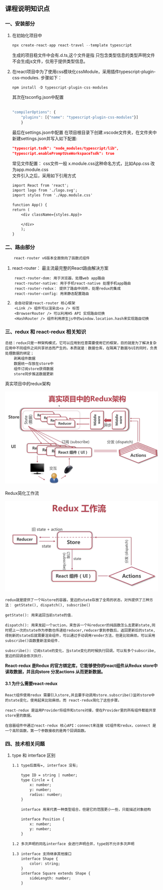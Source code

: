 ## 课程说明知识点

### 一、安装部分
1. 在初始化项目中
    ``` javascript
    npx create-react-app react-travel --template typescript
    ```
   生成的项目稳文件中会有.d.ts,这个文件是指 只包含类型信息的类型声明文件不会生成js文件，仅用于提供类型信息。

2. 在react项目中为了使用css模块化cssModule，采用插件typescript-plugin-css-modules. 
   步骤如下：
    ``` javascript
    npm install -D typescript-plugin-css-modules
    ```
    其次在tsconfig.json中配置
    ``` javascript
    
    "compilerOptions": {
        "plugins": [{"name": "typescript-plugin-css-modules"}]
        }
    
    ```
    最后在settings.json中配置
    在项目根目录下创建.vscode文件夹，在文件夹中新建settings.json并写入如下配置:
    ``` json
    "typescript.tsdk": "node_modules/typescript/lib",
    "typescript.enablePromptUseWorkspaceTsdk": true
    ```
    常见文件配置：
    css文件一般 x.module.css这种命名方式，比如App.css 改为app.module.css<br/>
    文件引入之后，采用如下引用方式

    ``` tsx
    import React from 'react';
    import logo from './logo.svg';
    import styles from './App.module.css'

    function App() {
    return (
        <div className={styles.App}>
        
        </div>
        );
    }

    ```
### 二、路由部分
``` java 
    react-router v6版本全面倒向了函数式组件
```
1. react-router： 最主流最完整的React路由解决方案
   ``` tsx
    react-router-dom: 用于浏览器，处理web app路由
    react-router-native: 用于手机react-native 处理手机app路由
    react-router-redux： 提供了路由中间件，处理redux的集成
    react-router-config: 用来静态配置路由
   ```
2. ``` tsx 
    会自动安装react-router 核心框架
    <Link /> 组件可以渲染出<a /> 标签
    <BrowserRouter /> 可以利用H5 API 实现路由切换
    <HashRouter /> 组件利用原生js中的window.location.hash来实现路由切换
    ```
### 三、redux 和 react-redux 相关知识
``` tsx 
总结：redux只是一种架构模式，它可以应用到任意需要使用它的框架，目的就是为了解决复杂应用中不同组件之间共享状态而产生的。本质就是：数据仓库，在隔离了数据与UI的同时，负责处理数据的绑定；
    剥离组件数据
    数据统一存放在store中
    组件订阅store获得数据
    store同步推送数据更新
``` 
真实项目中的redux架构 <br><br>
![redux真实项目架构](src/assets/WX20230703-221243@2x.png "redux图片")<br>   
Redux简化工作流<br><br>
![redux真实项目架构](src/assets/WX20230704-102707@2x.png "redux图片")<br>
``` tsx
redux就是提供了一个叫store的容器，里边的state存放了全局的状态，对外提供了三种方法： getState(), dispatch(), subscribe()

getState(): 用来返回当前state的值.

dispatch(): 用来发起一个action，来告诉一个叫reducer的纯函数怎么去更新state,同时把上一次的state作为参数也传递给reducer,reducer拿到参数后，返回更新后的state,得到新的state后就需要渲染组件，可以通过手动调用render方法，但是比较麻烦。可以采用subscribe()函数重新渲染组件.

subscribe(): 订阅state的变化，当state变化的时候执行回调，可以有多个subscribe,里边的回调会依次执行.

```
<strong>React-redux 是Redux 的官方绑定库，它能够使你的react组件从Redux store中读取数据，并且向store 分发actions 从而更新数据。</strong><br>

#### 3.1 为什么需要react-redux <br/>
``` tsx 
React组件使用redux 需要引入store,并且要手动调用store.subscribe()监听store中的state变化，使用起来比较麻烦。而 react-redux简化了这些步骤。

react-redux 是运用Provider将组件和store对接，使在Provider里的所有组件都能共享store里的数据。

在容器组件中通过react-redux 核心API：connect来连接 UI组件和redux，connect 是一个高阶函数，第一个参数接收的是两个回调函数。

```


### 四、技术相关问题
1.  type 和 interface 区别<br/>
    ``` tsx 
    1.1 type后面有=, interface 没有;

        type ID = string | number;
        type Circle = {
            x: number;
            y: number;
            radius: number;
        }

        interface 用来代表一种类型组合，但是它的范围更小一些，只能描述对象结构

        interface Position {
            x: number;
            y: number;
        }
        
    1.2 多次声明的同名interface 会进行声明合并，type则不允许多次声明 
    
    1.3 interface 支持继承其他接口
        interface Shape {
            color: string;
        }
        interface Square extends Shape {
            sideLength: number;
        }
    ```
     
